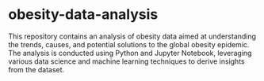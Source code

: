 # obesity-data-analysis
This repository contains an analysis of obesity data aimed at understanding the trends, causes, and potential solutions to the global obesity epidemic. The analysis is conducted using Python and Jupyter Notebook, leveraging various data science and machine learning techniques to derive insights from the dataset.
